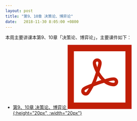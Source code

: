 ```yaml
---
layout: post
title: "第9、10章 决策论、博弈论"
date:   2018-11-30 8:05:00 +0800
---
```


本周主要讲课本第9、10章「决策论、博弈论」，主要课件如下：

- [第9、10章 决策论、博弈论 ![课件][pdf_icon]{:height="20px", :width="20px"}][pdf]

[pdf_icon]: /assets/images/pdf.svg
[pdf]: /slides/chap09.pdf
